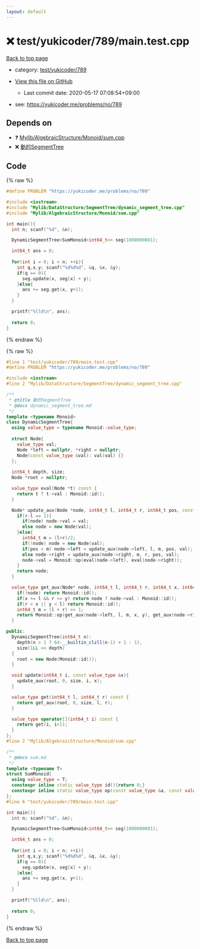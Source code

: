 ```yaml
---
layout: default
---
```


<!-- mathjax config similar to math.stackexchange -->
<script type="text/javascript" async
  src="https://cdnjs.cloudflare.com/ajax/libs/mathjax/2.7.5/MathJax.js?config=TeX-MML-AM_CHTML">
</script>
<script type="text/x-mathjax-config">
  MathJax.Hub.Config({
    TeX: { equationNumbers: { autoNumber: "AMS" }},
    tex2jax: {
      inlineMath: [ ['$','$'] ],
      processEscapes: true
    },
    "HTML-CSS": { matchFontHeight: false },
    displayAlign: "left",
    displayIndent: "2em"
  });
</script>

<script type="text/javascript" src="https://cdnjs.cloudflare.com/ajax/libs/jquery/3.4.1/jquery.min.js"></script>
<script src="https://cdn.jsdelivr.net/npm/jquery-balloon-js@1.1.2/jquery.balloon.min.js" integrity="sha256-ZEYs9VrgAeNuPvs15E39OsyOJaIkXEEt10fzxJ20+2I=" crossorigin="anonymous"></script>
<script type="text/javascript" src="../../../../assets/js/copy-button.js"></script>
<link rel="stylesheet" href="../../../../assets/css/copy-button.css" />


# :x: test/yukicoder/789/main.test.cpp

<a href="../../../../index.html">Back to top page</a>

* category: <a href="../../../../index.html#f2dc228f845da8f438899cc780c48dec">test/yukicoder/789</a>
* <a href="{{ site.github.repository_url }}/blob/master/test/yukicoder/789/main.test.cpp">View this file on GitHub</a>
    - Last commit date: 2020-05-17 07:08:54+09:00


* see: <a href="https://yukicoder.me/problems/no/789">https://yukicoder.me/problems/no/789</a>


## Depends on

* :question: <a href="../../../../library/Mylib/AlgebraicStructure/Monoid/sum.cpp.html">Mylib/AlgebraicStructure/Monoid/sum.cpp</a>
* :x: <a href="../../../../library/Mylib/DataStructure/SegmentTree/dynamic_segment_tree.cpp.html">動的SegmentTree</a>


## Code

<a id="unbundled"></a>
{% raw %}
```cpp
#define PROBLEM "https://yukicoder.me/problems/no/789"

#include <iostream>
#include "Mylib/DataStructure/SegmentTree/dynamic_segment_tree.cpp"
#include "Mylib/AlgebraicStructure/Monoid/sum.cpp"

int main(){
  int n; scanf("%d", &n);

  DynamicSegmentTree<SumMonoid<int64_t>> seg(1000000001);

  int64_t ans = 0;
    
  for(int i = 0; i < n; ++i){
    int q,x,y; scanf("%d%d%d", &q, &x, &y);
    if(q == 0){
      seg.update(x, seg[x] + y);
    }else{
      ans += seg.get(x, y+1);
    }
  }

  printf("%lld\n", ans);
  
  return 0;
}

```
{% endraw %}

<a id="bundled"></a>
{% raw %}
```cpp
#line 1 "test/yukicoder/789/main.test.cpp"
#define PROBLEM "https://yukicoder.me/problems/no/789"

#include <iostream>
#line 2 "Mylib/DataStructure/SegmentTree/dynamic_segment_tree.cpp"

/**
 * @title 動的SegmentTree
 * @docs dynamic_segment_tree.md
 */
template <typename Monoid>
class DynamicSegmentTree{
  using value_type = typename Monoid::value_type;
  
  struct Node{
    value_type val;
    Node *left = nullptr, *right = nullptr;
    Node(const value_type &val): val(val) {}
  };
  
  int64_t depth, size;
  Node *root = nullptr;

  value_type eval(Node *t) const {
    return t ? t->val : Monoid::id();
  }

  Node* update_aux(Node *node, int64_t l, int64_t r, int64_t pos, const value_type &val){
    if(r-l == 1){
      if(node) node->val = val;
      else node = new Node(val);
    }else{
      int64_t m = (l+r)/2;
      if(!node) node = new Node(val);
      if(pos < m) node->left = update_aux(node->left, l, m, pos, val);
      else node->right = update_aux(node->right, m, r, pos, val);
      node->val = Monoid::op(eval(node->left), eval(node->right));
    }
    return node;
  }

  value_type get_aux(Node* node, int64_t l, int64_t r, int64_t x, int64_t y) const {
    if(!node) return Monoid::id();
    if(x <= l && r <= y) return node ? node->val : Monoid::id();
    if(r < x || y < l) return Monoid::id();
    int64_t m = (l + r) >> 1;
    return Monoid::op(get_aux(node->left, l, m, x, y), get_aux(node->right, m, r, x, y));
  }

public:
  DynamicSegmentTree(int64_t n):
    depth(n > 1 ? 64-__builtin_clzll(n-1) + 1 : 1),
    size(1LL << depth)
  {
    root = new Node(Monoid::id());
  }

  void update(int64_t i, const value_type &x){
    update_aux(root, 0, size, i, x);
  }

  value_type get(int64_t l, int64_t r) const {
    return get_aux(root, 0, size, l, r);
  }

  value_type operator[](int64_t i) const {
    return get(i, i+1);
  }
};
#line 2 "Mylib/AlgebraicStructure/Monoid/sum.cpp"

/**
 * @docs sum.md
 */
template <typename T>
struct SumMonoid{
  using value_type = T;
  constexpr inline static value_type id(){return 0;}
  constexpr inline static value_type op(const value_type &a, const value_type &b){return a + b;}
};
#line 6 "test/yukicoder/789/main.test.cpp"

int main(){
  int n; scanf("%d", &n);

  DynamicSegmentTree<SumMonoid<int64_t>> seg(1000000001);

  int64_t ans = 0;
    
  for(int i = 0; i < n; ++i){
    int q,x,y; scanf("%d%d%d", &q, &x, &y);
    if(q == 0){
      seg.update(x, seg[x] + y);
    }else{
      ans += seg.get(x, y+1);
    }
  }

  printf("%lld\n", ans);
  
  return 0;
}

```
{% endraw %}

<a href="../../../../index.html">Back to top page</a>

